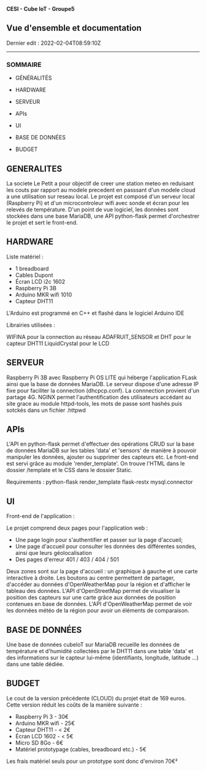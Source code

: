 **CESI - Cube IoT - Groupe5**

**Vue d'ensemble et documentation**
---

Dernier edit : 2022-02-04T08:59:10Z

---

### **SOMMAIRE**

- GÉNÉRALITÉS

- HARDWARE

- SERVEUR

- APIs
  
- UI

- BASE DE DONNÉES

- BUDGET

## GENERALITES

La societe Le Petit a pour objectif de creer une station meteo en reduisant les couts par rapport au modele precedent en passsant d'un modele cloud a une utilisation sur reseau local.
Le projet est composé d'un serveur local (Raspberry Pi) et d'un microcontroleur wifi avec sonde et écran pour les relevés de température. D'un point de vue logiciel, les données sont stockées dans une base MariaDB, une API python-flask permet d'orchestrer le projet et sert le front-end.
    
    
## HARDWARE

Liste matériel :
 - 1 breadboard
 - Cables Dupont
 - Écran LCD i2c 1602
 - Raspberry Pi 3B
 - Arduino MKR wifi 1010
 - Capteur DHT11
 
 L'Arduino est programmé en C++ et flashé dans le logiciel Arduino IDE

Librairies utilisées :

WIFINA pour la connection au réseau
ADAFRUIT_SENSOR et DHT pour le capteur DHT11
LiquidCrystal pour le LCD

## SERVEUR 

Raspberry Pi 3B avec Raspberry Pi OS LITE qui héberge l'application FLask ainsi que la base de données MariaDB.
Le serveur dispose d'une adresse IP fixe pour  faciliter la connection (dhcpcp.conf).
La connnection provient d'un partage 4G.
NGINX permet l'authentification des utilisateurs accédant au site grace au module httpd-tools, les mots de passe sont hashés puis sotckés dans un fichier .httpwd

## APIs

L'API en python-flask permet d'effectuer des opérations CRUD sur la base de données MariaDB sur les tables 'data' et 'sensors' de manière à pouvoir manipuler les données, ajouter ou supprimer des capteurs etc.
Le front-end est servi grâce au module 'render_template'. On trouve l'HTML dans le dossier /template et le CSS dans le dossier  Static.

Requirements :
python-flask
render_template
flask-restx
mysql.connector 

## UI

Front-end de l'application :

Le projet comprend deux pages pour l'application web :
  
   - Une page login pour s'authentifier et passer sur la page d'accueil;
   - Une page d'accueil pour consulter les données des différentes sondes, ainsi que leurs géolocalisation
   - Des pages d'erreur 401 / 403 / 404 / 501

Deux zones sont sur la page d'accueil : un graphique à gauche et une carte interactive à droite.
Les boutons au centre permettent de partager, d'accéder au données d'OpenWeatherMap pour la région et d'afficher le tableau des données.
L'API d'OpenStreetMap permet de visualiser la position des capteurs sur une carte grâce aux données de position contenues en base de données.
L'API d'OpenWeatherMap  permet de voir les données météo de la région pour avoir un éléments de comparaison.


## BASE DE DONNÉES

Une base  de données cubeIoT sur MariaDB recueille les données de température et d'humidité collectées par le DHT11 dans une table 'data' et des informations sur le capteur lui-même (identifiants, longitude, latitude ...) dans une table dédiée.

## BUDGET

Le cout de la version précédente (CLOUD) du projet était de 169 euros. Cette version réduit les coûts de la manière suivante :

- Raspberry Pi 3 - 30€
- Arduino MKR wifi - 25€
- Capteur DHT11 - < 2€
- Écran LCD 1602 - < 5€
- Micro SD 8Go - 6€
- Matériel prototypage (cables, breadboard etc.) - 5€

Les frais matériel seuls pour un prototype sont donc d'environ 70€²
